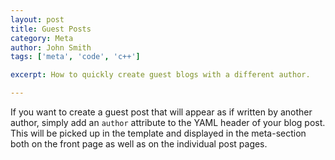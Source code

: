 ```yaml
---
layout: post
title: Guest Posts
category: Meta
author: John Smith
tags: ['meta', 'code', 'c++']

excerpt: How to quickly create guest blogs with a different author.

---
```


If you want to create a guest post that will appear as if written by another author, simply add an `author` attribute to the
YAML header of your blog post. This will be picked up in the template and displayed in the meta-section both on the front page
as well as on the individual post pages.
